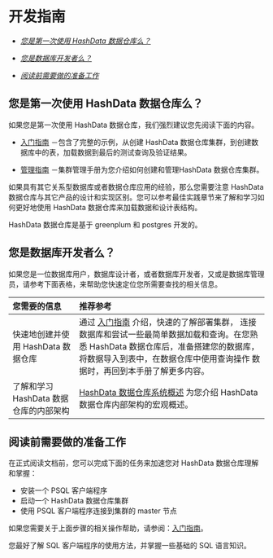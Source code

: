 # 开发指南

* [*您是第一次使用 HashData 数据仓库么？*](#1)

* [*您是数据库开发者么？*](#2)

* [*阅读前需要做的准备工作*](#3)

## <h2 id='1'> 您是第一次使用 HashData 数据仓库么？

如果您是第一次使用 HashData 数据仓库，我们强烈建议您先阅读下面的内容。

* [入门指南](../010-getting-started-guide/README.md) －包含了完整的示例，从创建 HashData 数据仓库集群，到创建数据库中的表，加载数据到最后的测试查询及验证结果。

* [管理指南](../020-admin-guide/README.md) －集群管理手册为您介绍如何创建和管理HashData 数据仓库集群。

如果具有其它关系型数据库或者数据仓库应用的经验，那么您需要注意 HashData 数据仓库与其它产品的设计和实现区别。您可以参考最佳实践章节来了解和学习如何更好地使用 HashData 数据仓库来加载数据和设计表结构。

HashData 数据仓库是基于 greenplum 和 postgres 开发的。

## <h2 id='2'> 您是数据库开发者么？

如果您是一位数据库用户，数据库设计者，或者数据库开发者，又或是数据库管理员，请参考下面表格，来帮助您快速定位您所需要查找的相关信息。

| 您需要的信息 | 推荐参考 |
| :--- | :--- |
| 快速地创建并使用 HashData 数据仓库 | 通过 [入门指南](../010-getting-started-guide/README.md) 介绍，快速的了解部署集群， 连接数据库和尝试一些最简单数据加载和查询。在您熟悉 HashData 数据仓库后，准备搭建您的数据库，将数据导入到表中，在数据仓库中使用查询操作 数据时，再回到本手册了解更多内容。 |
| 了解和学习 HashData 数据仓库的内部架构 | [HashData 数据仓库系统概述](./020-hashdata-shu-ju-cang-ku-xi-tong-gai-shu.md) 为您介绍 HashData 数据仓库内部架构的宏观概述。 |

## <h2 id='3'> 阅读前需要做的准备工作

在正式阅读文档前，您可以完成下面的任务来加速您对 HashData 数据仓库理解和掌握：

* 安装一个 PSQL 客户端程序
* 启动一个 HashData 数据仓库集群 
* 使用 PSQL 客户端程序连接到集群的 master 节点

如果您需要关于上面步骤的相关操作帮助，请参阅：[入门指南](../010-getting-started-guide/README.md)。

您最好了解 SQL 客户端程序的使用方法，并掌握一些基础的 SQL 语言知识。

